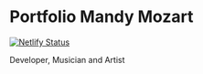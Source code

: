 # Portfolio Mandy Mozart

[![Netlify Status](https://api.netlify.com/api/v1/badges/9ecffb1e-2f3f-427e-824a-6e6942e18da3/deploy-status)](https://app.netlify.com/sites/mandymozart/deploys)

Developer, Musician and Artist
